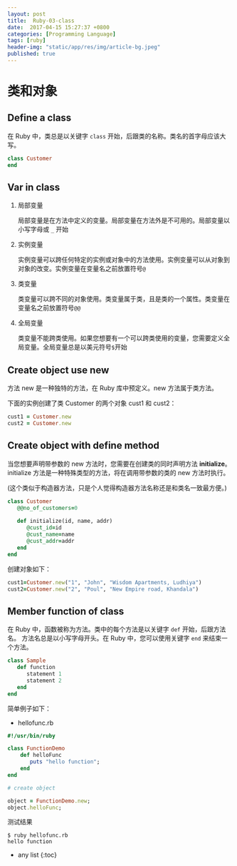 ```yaml
---
layout: post
title:  Ruby-03-class
date:  2017-04-15 15:27:37 +0800
categories: [Programming Language]
tags: [ruby]
header-img: "static/app/res/img/article-bg.jpeg"
published: true
---
```


# 类和对象

## Define a class

在 Ruby 中，类总是以关键字 `class` 开始，后跟类的名称。类名的首字母应该大写。

```ruby
class Customer
end
```

## Var in class

1. 局部变量

    局部变量是在方法中定义的变量。局部变量在方法外是不可用的。局部变量以小写字母或 `_` 开始
    
2. 实例变量

    实例变量可以跨任何特定的实例或对象中的方法使用。实例变量可以从对象到对象的改变。实例变量在变量名之前放置符号`@`
    
3. 类变量

    类变量可以跨不同的对象使用。类变量属于类，且是类的一个属性。类变量在变量名之前放置符号`@@`
    
4. 全局变量

    类变量不能跨类使用。如果您想要有一个可以跨类使用的变量，您需要定义全局变量。全局变量总是以美元符号`$`开始
    
    
## Create object use new

方法 new 是一种独特的方法，在 Ruby 库中预定义。new 方法属于类方法。

下面的实例创建了类 Customer 的两个对象 cust1 和 cust2：

```ruby
cust1 = Customer.new
cust2 = Customer.new
```

## Create object with define method

当您想要声明带参数的 new 方法时，您需要在创建类的同时声明方法 **initialize**。
initialize 方法是一种特殊类型的方法，将在调用带参数的类的 new 方法时执行。

(这个类似于构造器方法，只是个人觉得构造器方法名称还是和类名一致最方便。)

```ruby
class Customer
   @@no_of_customers=0
   
   def initialize(id, name, addr)
      @cust_id=id
      @cust_name=name
      @cust_addr=addr
   end
end
```

创建对象如下：

```ruby
cust1=Customer.new("1", "John", "Wisdom Apartments, Ludhiya")
cust2=Customer.new("2", "Poul", "New Empire road, Khandala")
```

## Member function of class

在 Ruby 中，函数被称为方法。类中的每个方法是以关键字 `def` 开始，后跟方法名。
方法名总是以小写字母开头。在 Ruby 中，您可以使用关键字 `end` 来结束一个方法。

```ruby
class Sample
   def function
      statement 1
      statement 2
   end
end
```

简单例子如下：

- hellofunc.rb 

```ruby
#!/usr/bin/ruby

class FunctionDemo
	def helloFunc
	   puts "hello function";
	end	
end

# create object 

object = FunctionDemo.new;
object.helloFunc;
```

测试结果

```
$ ruby hellofunc.rb 
hello function
```













* any list
{:toc}



 